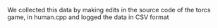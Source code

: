 We collected this data by making edits in the source code of the torcs game, in human.cpp and logged the data in CSV format
